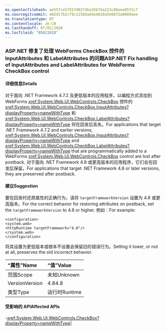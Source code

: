 ```yaml
---
ms.openlocfilehash: ae557ce57557d027dba35b7da213c08aee85f2c7
ms.sourcegitcommit: e02d17b2cf9c1258dadda4810a5e6072a0089aee
ms.translationtype: HT
ms.contentlocale: zh-CN
ms.lasthandoff: 07/01/2020
ms.locfileid: "85621928"
---
```

### <a name="aspnet-fix-handling-of-inputattributes-and-labelattributes-for-webforms-checkbox-control"></a><span data-ttu-id="6087a-101">ASP.NET 修复了处理 WebForms CheckBox 控件的 InputAttributes 和 LabelAttributes 的问题</span><span class="sxs-lookup"><span data-stu-id="6087a-101">ASP.NET Fix handling of InputAttributes and LabelAttributes for WebForms CheckBox control</span></span>

#### <a name="details"></a><span data-ttu-id="6087a-102">详细信息</span><span class="sxs-lookup"><span data-stu-id="6087a-102">Details</span></span>

<span data-ttu-id="6087a-103">对于面向 .NET Framework 4.7.2 及更低版本的应用程序，以编程方式添加到 WebForms <xref:System.Web.UI.WebControls.CheckBox> 控件的 <xref:System.Web.UI.WebControls.CheckBox.InputAttributes?displayProperty=nameWithType> 和 <xref:System.Web.UI.WebControls.CheckBox.LabelAttributes?displayProperty=nameWithType> 将在回发后丢失。</span><span class="sxs-lookup"><span data-stu-id="6087a-103">For applications that target .NET Framework 4.7.2 and earlier versions, <xref:System.Web.UI.WebControls.CheckBox.InputAttributes?displayProperty=nameWithType> and <xref:System.Web.UI.WebControls.CheckBox.LabelAttributes?displayProperty=nameWithType> that are programmatically added to a WebForms <xref:System.Web.UI.WebControls.CheckBox> control are lost after postback.</span></span> <span data-ttu-id="6087a-104">对于面向 .NET Framework 4.8 或更高版本的应用程序，它们会在回发后保留。</span><span class="sxs-lookup"><span data-stu-id="6087a-104">For applications that target .NET Framework 4.8 or later versions, they are preserved after postback.</span></span>

#### <a name="suggestion"></a><span data-ttu-id="6087a-105">建议</span><span class="sxs-lookup"><span data-stu-id="6087a-105">Suggestion</span></span>

<span data-ttu-id="6087a-106">要在回发时还原属性的正确行为，请将 <code>targetFrameworkVersion</code> 设置为 4.8 或更高版本。</span><span class="sxs-lookup"><span data-stu-id="6087a-106">For the correct behavior for restoring attributes on postback, set the <code>targetFrameworkVersion</code> to 4.8 or higher.</span></span> <span data-ttu-id="6087a-107">例如：</span><span class="sxs-lookup"><span data-stu-id="6087a-107">For example:</span></span><pre><code class="lang-xml">&lt;configuration&gt;&#13;&#10;&lt;system.web&gt;&#13;&#10;&lt;httpRuntime targetFramework=&quot;4.8&quot;/&gt;&#13;&#10;&lt;/system.web&gt;&#13;&#10;&lt;/configuration&gt;&#13;&#10;</code></pre><span data-ttu-id="6087a-108">将其设置为更低版本或根本不设置会保留旧的错误行为。</span><span class="sxs-lookup"><span data-stu-id="6087a-108">Setting it lower, or not at all, preserves the old incorrect behavior.</span></span>

| <span data-ttu-id="6087a-109">“属性”</span><span class="sxs-lookup"><span data-stu-id="6087a-109">Name</span></span>    | <span data-ttu-id="6087a-110">“值”</span><span class="sxs-lookup"><span data-stu-id="6087a-110">Value</span></span>       |
|:--------|:------------|
| <span data-ttu-id="6087a-111">范围</span><span class="sxs-lookup"><span data-stu-id="6087a-111">Scope</span></span>   |<span data-ttu-id="6087a-112">未知</span><span class="sxs-lookup"><span data-stu-id="6087a-112">Unknown</span></span>|
|<span data-ttu-id="6087a-113">Version</span><span class="sxs-lookup"><span data-stu-id="6087a-113">Version</span></span>|<span data-ttu-id="6087a-114">4.8</span><span class="sxs-lookup"><span data-stu-id="6087a-114">4.8</span></span>|
|<span data-ttu-id="6087a-115">类型</span><span class="sxs-lookup"><span data-stu-id="6087a-115">Type</span></span>|<span data-ttu-id="6087a-116">运行时</span><span class="sxs-lookup"><span data-stu-id="6087a-116">Runtime</span></span>

#### <a name="affected-apis"></a><span data-ttu-id="6087a-117">受影响的 API</span><span class="sxs-lookup"><span data-stu-id="6087a-117">Affected APIs</span></span>

-<xref:System.Web.UI.WebControls.CheckBox?displayProperty=nameWithType></li></ul>|
